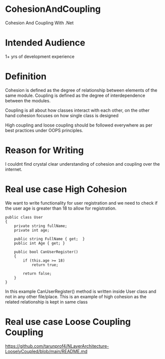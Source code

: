 # CohesionAndCoupling
Cohesion And Coupling With .Net





# Intended Audience
1+ yrs of development experience

# Definition
Cohesion is defined as the degree of relationship between elements of the same module. Coupling is defined as the degree of interdependence between the modules.

Coupling is all about how classes interact with each other, on the other hand cohesion focuses on how single class is designed

High coupling and loose coupling should be followed everywhere as per best practices under OOPS principles.

# Reason for Writing
I couldnt find crystal clear understanding of cohesion and coupling over the internet.

# Real use case High Cohesion
We want to write functionality for user registration and we need to check if the user age is greater than 18
to allow for registration. 

    public class User
    {
        private string fullName;
        private int age;

        public string FullName { get;  }
        public int Age { get; }

        public bool CanUserRegister()
        {
            if (this.age >= 18)
                return true;

            return false;
        }
    }

In this example CanUserRegister() method is written inside User class and not in any other file/place. This is 
an example of high cohesion as the related relationship is kept in same class

# Real use case Loose Coupling Coupling
https://github.com/tarunprof4/NLayerArchitecture-LooselyCoupled/blob/main/README.md
